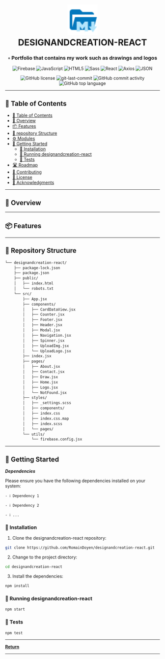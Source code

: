 <div align="center">
<h1 align="center">
<img src="https://raw.githubusercontent.com/PKief/vscode-material-icon-theme/ec559a9f6bfd399b82bb44393651661b08aaf7ba/icons/folder-markdown-open.svg" width="100" />
<br>DESIGNANDCREATION-REACT</h1>
<h3>◦ Portfolio that contains my work such as drawings and logos</h3>

<p align="center">
<img src="https://img.shields.io/badge/Firebase-FFCA28.svg?style=flat&logo=Firebase&logoColor=black" alt="Firebase" />
<img src="https://img.shields.io/badge/JavaScript-F7DF1E.svg?style=flat&logo=JavaScript&logoColor=black" alt="JavaScript" />
<img src="https://img.shields.io/badge/HTML5-E34F26.svg?style=flat&logo=HTML5&logoColor=white" alt="HTML5" />
<img src="https://img.shields.io/badge/Sass-CC6699.svg?style=flat&logo=Sass&logoColor=white" alt="Sass" />
<img src="https://img.shields.io/badge/React-61DAFB.svg?style=flat&logo=React&logoColor=black" alt="React" />
<img src="https://img.shields.io/badge/Axios-5A29E4.svg?style=flat&logo=Axios&logoColor=white" alt="Axios" />
<img src="https://img.shields.io/badge/JSON-000000.svg?style=flat&logo=JSON&logoColor=white" alt="JSON" />
</p>
<img src="https://img.shields.io/github/license/RomainDoyen/designandcreation-react?style=flat&color=5D6D7E" alt="GitHub license" />
<img src="https://img.shields.io/github/last-commit/RomainDoyen/designandcreation-react?style=flat&color=5D6D7E" alt="git-last-commit" />
<img src="https://img.shields.io/github/commit-activity/m/RomainDoyen/designandcreation-react?style=flat&color=5D6D7E" alt="GitHub commit activity" />
<img src="https://img.shields.io/github/languages/top/RomainDoyen/designandcreation-react?style=flat&color=5D6D7E" alt="GitHub top language" />
</div>

---

## 📖 Table of Contents
- [📖 Table of Contents](#-table-of-contents)
- [📍 Overview](#-overview)
- [📦 Features](#-features)
- [📂 repository Structure](#-repository-structure)
- [⚙️ Modules](#modules)
- [🚀 Getting Started](#-getting-started)
    - [🔧 Installation](#-installation)
    - [🤖 Running designandcreation-react](#-running-designandcreation-react)
    - [🧪 Tests](#-tests)
- [🛣 Roadmap](#-roadmap)
- [🤝 Contributing](#-contributing)
- [📄 License](#-license)
- [👏 Acknowledgments](#-acknowledgments)

---


## 📍 Overview


---

## 📦 Features



---


## 📂 Repository Structure

```sh
└── designandcreation-react/
    ├── package-lock.json
    ├── package.json
    ├── public/
    │   ├── index.html
    │   └── robots.txt
    └── src/
        ├── App.jsx
        ├── components/
        │   ├── CardDataView.jsx
        │   ├── Counter.jsx
        │   ├── Footer.jsx
        │   ├── Header.jsx
        │   ├── Modal.jsx
        │   ├── Navigation.jsx
        │   ├── Spinner.jsx
        │   ├── UploadImg.jsx
        │   └── UploadLogo.jsx
        ├── index.jsx
        ├── pages/
        │   ├── About.jsx
        │   ├── Contact.jsx
        │   ├── Draw.jsx
        │   ├── Home.jsx
        │   ├── Logo.jsx
        │   └── NotFound.jsx
        ├── styles/
        │   ├── _settings.scss
        │   ├── components/
        │   ├── index.css
        │   ├── index.css.map
        │   ├── index.scss
        │   └── pages/
        └── utils/
            └── firebase.config.jsx

```

---

## 🚀 Getting Started

***Dependencies***

Please ensure you have the following dependencies installed on your system:

`- ℹ️ Dependency 1`

`- ℹ️ Dependency 2`

`- ℹ️ ...`

### 🔧 Installation

1. Clone the designandcreation-react repository:
```sh
git clone https://github.com/RomainDoyen/designandcreation-react.git
```

2. Change to the project directory:
```sh
cd designandcreation-react
```

3. Install the dependencies:
```sh
npm install
```

### 🤖 Running designandcreation-react

```sh
npm start
```

### 🧪 Tests
```sh
npm test
```

---

[**Return**](#Top)

---

